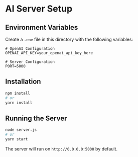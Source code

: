# AI Server Setup

## Environment Variables

Create a `.env` file in this directory with the following variables:

```env
# OpenAI Configuration
OPENAI_API_KEY=your_openai_api_key_here

# Server Configuration
PORT=5000
```

## Installation

```bash
npm install
# or
yarn install
```

## Running the Server

```bash
node server.js
# or
yarn start
```

The server will run on `http://0.0.0.0:5000` by default.

